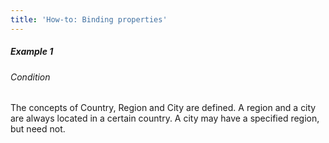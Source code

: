 ```yaml
---
title: 'How-to: Binding properties'
---
```


##### Example 1

###### Condition

The concepts of Country, Region and City are defined. A region and a city are always located in a certain country. A city may have a specified region, but need not.


